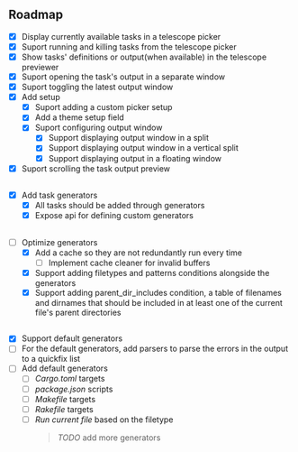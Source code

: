 ## Roadmap

- [x] Display currently available tasks in a telescope picker
- [x] Suport running and killing tasks from the telescope picker
- [x] Show tasks' definitions or output(when available) in the telescope previewer
- [x] Suport opening the task's output in a separate window
- [x] Suport toggling the latest output window
- [x] Add setup
  - [x] Suport adding a custom picker setup
  - [x] Add a theme setup field
  - [x] Suport configuring output window
    - [x] Support displaying output window in a split
    - [x] Support displaying output window in a vertical split
    - [x] Support displaying output in a floating window
- [x] Suport scrolling the task output preview

##

- [x] Add task generators
  - [x] All tasks should be added through generators
  - [x] Expose api for defining custom generators

##

- [ ] Optimize generators
  - [x] Add a cache so they are not redundantly run every time
    - [ ] Implement cache cleaner for invalid buffers
  - [x] Support adding filetypes and patterns conditions alongside the generators
  - [x] Support adding parent_dir_includes condition, a table of filenames and dirnames that should be included in at least one of the current file's parent directories

##

- [x] Support default generators
- [ ] For the default generators, add parsers to parse the errors in the output to a quickfix list
- [ ] Add default generators
  - [ ] _Cargo.toml_ targets
  - [ ] _package.json_ scripts
  - [ ] _Makefile_ targets
  - [ ] _Rakefile_ targets
  - [ ] _Run current file_ based on the filetype
    > _TODO_ add more generators
